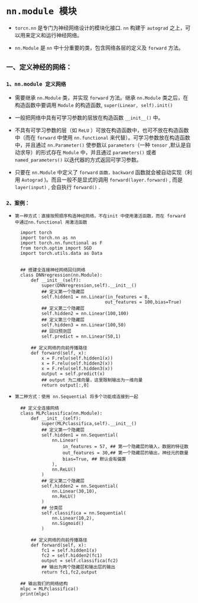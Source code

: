 # `nn.module 模块`

* `torcn.nn` 是专门为神经网络设计的模块化接口. `nn` 构建于 `autograd` 之上，可以用来定义和运行神经网络。

* `nn.Module` 是 `nn` 中十分重要的类，包含网络各层的定义及 `forward` 方法。

## `一、定义神经的网络：`

### `1、nn.module 定义网络`

* 需要继承 `nn.Module` 类，并实现 `forward` 方法。继承 `nn.Module` 类之后，在构造函数中要调用 `Module` 的构造函数, `super(Linear, self).init()`

* 一般把网络中具有可学习参数的层放在构造函数 `__init__()` 中。

* 不具有可学习参数的层（如 `ReLU` ）可放在构造函数中，也可不放在构造函数中（而在 `forward` 中使用 `nn.functional` 来代替）。可学习参数放在构造函数中，并且通过 `nn.Parameter()` 使参数以 `parameters`（一种 `tensor` ,默认是自动求导）的形式存在 `Module` 中，并且通过 `parameters()` 或者 `named_parameters()` 以迭代器的方式返回可学习参数。
* 只要在 `nn.Module` 中定义了 `forward` `函数，backward` 函数就会被自动实现（利用 `Autograd` )。而且一般不是显式的调用 `forward(layer.forward)` , 而是 `layer(input)` , 会自执行 `forward()` .


### `2、案例：`

* `第一种方式：直接按照顺序构造神经网络，不在init 中使用激活函数，而在 forward 中通过nn.functional 用激活函数 `

        import torch
        import torch.nn as nn
        import torch.nn.functional as F
        from torch.optim import SGD
        import torch.utils.data as Data


        ## 搭建全连接神经网络回归网络
        class DNNregression(nn.Module):
            def __init__(self):
                super(DNNregression,self).__init__()
                ## 定义第一个隐藏层
                self.hidden1 = nn.Linear(in_features = 8,
                                        out_features = 100,bias=True)
                ## 定义第二个隐藏层
                self.hidden2 = nn.Linear(100,100)
                ## 定义第三个隐藏层
                self.hidden3 = nn.Linear(100,50)
                ## 回归预测层
                self.predict = nn.Linear(50,1)

            ## 定义网络的向前传播路径   
            def forward(self, x):
                x = F.relu(self.hidden1(x))
                x = F.relu(self.hidden2(x))
                x = F.relu(self.hidden3(x))
                output = self.predict(x)
                ## output 为二维向量，这里限制输出为一维向量
                return output[:,0]



* `第二种方式：使用 nn.Sequential 将多个功能成连接到一起`

        ## 定义全连接网络
        class MLPclassifica(nn.Module):
            def __init__(self):
                super(MLPclassifica,self).__init__()
                ## 定义第一个隐藏层
                self.hidden1 = nn.Sequential(
                    nn.Linear(
                        in_features = 57, ## 第一个隐藏层的输入，数据的特征数
                        out_features = 30,## 第一个隐藏层的输出，神经元的数量
                        bias=True, ## 默认会有偏置
                    ),
                    nn.ReLU()
                )
                ## 定义第二个隐藏层
                self.hidden2 = nn.Sequential(
                    nn.Linear(30,10),
                    nn.ReLU()
                )
                ## 分类层
                self.classifica = nn.Sequential(
                    nn.Linear(10,2),
                    nn.Sigmoid()
                )

            ## 定义网络的向前传播路径   
            def forward(self, x):
                fc1 = self.hidden1(x)
                fc2 = self.hidden2(fc1)
                output = self.classifica(fc2)
                ## 输出为两个隐藏层和输出层的输出
                return fc1,fc2,output
                
        ## 输出我们的网络结构
        mlpc = MLPclassifica()
        print(mlpc)


